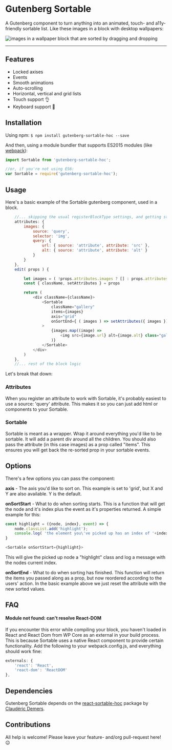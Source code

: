 # Gutenberg Sortable
A Gutenberg component to turn anything into an animated, touch- and a11y-friendly sortable list. 
Like these images in a block with desktop wallpapers:

![images in a wallpaper block that are sorted by dragging and dropping](http://staging.lucp.nl/static/gutenberg-sortable.gif)

---

## Features

- Locked axises
- Events
- Smooth animations
- Auto-scrolling
- Horizontal, vertical and grid lists
- Touch support 👌
- Keyboard support 💪


## Installation

Using npm:
`$ npm install gutenberg-sortable-hoc --save`

And then, using a module bundler that supports ES2015 modules (like [webpack](https://webpack.js.org/)):
```javascript
import Sortable from 'gutenberg-sortable-hoc';

//or, if you're not using ES6:
var Sortable = require('gutenberg-sortable-hoc');
```


## Usage

Here's a basic example of the Sortable gutenberg component, used in a block.
```javascript
    //... skipping the usual registerBlockType settings, and getting straight to the attributes:
    attributes: {
        images: {
            source: 'query',
            selector: 'img',
            query: {
                url: { source: 'attribute', attribute: 'src' },
                alt: { source: 'attribute', attribute: 'alt' }
            }
        }
    },
    edit( props ) {

        let images = ( !props.attributes.images ? [] : props.attributes.images );
        const { className, setAttributes } = props

        return (
            <div className={className}>
                <Sortable
                    className="gallery"
                    items={images}
                    axis="grid"
                    onSortEnd={ ( images ) => setAttributes({ images }) }
                >
                    {images.map((image) =>
                        <img src={image.url} alt={image.alt} class="gallery-image" />
                    )}
                </Sortable>
            </div>
        )
    },
    //... rest of the block logic
```

Let's break that down:

### Attributes
When you register an attribute to work with Sortable, it's probably easiest to use a source: 'query' attribute. This makes it so you can just add html or components to your Sortable.

### Sortable 
Sortable is meant as a wrapper. Wrap it around everything you'd like to be sortable. It will add a parent div around all the children. You should also pass the attribute (in this case images) as a prop called "items". This ensures you will get back the re-sorted prop in your sortable events.


## Options

There's a few options you can pass the component:

**axis** - The axis you'd like to sort on. This example is set to 'grid', but X and Y are also available. Y is the default.

**onSortStart** - What to do when sorting starts. This is a function that will get the node and it's index plus the event as it's properties returned. A simple example for this:
```javascript
const highlight = ({node, index}, event) => {
    node.classList.add('highlight');
    console.log( 'the element you\'ve picked up has an index of '+index );
}

<Sortable onSortStart={highlight}>
```
This will give the picked up node a "highlight" class and log a message with the nodes current index.


**onSortEnd** - What to do when sorting has finished. This function will return the items you passed along as a prop, but now reordered according to the users' action. In the basic example above we just reset the attribute with the new sorted values.

## FAQ

#### Module not found: can't resolve React-DOM
If you encounter this error while compiling your block, you haven't loaded in React and React Dom from WP Core as an external in your build process. This is because Sortable uses a native React component to provide certain functionality. 
Add the following to your webpack.config.js, and everything should work fine:

```javascript
externals: {
    'react': 'React',
    'react-dom': 'ReactDOM'
},
```


## Dependencies

Gutenberg Sortable depends on the [react-sortable-hoc](https://github.com/clauderic/react-sortable-hoc) package by [Claudéric Demers](https://github.com/clauderic).


## Contributions

All help is welcome! Please leave your feature- and/org pull-request here! 😉